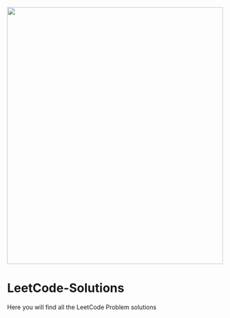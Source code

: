 <img src="https://cdn.cdo.mit.edu/wp-content/uploads/sites/67/2021/01/0_zuhXdNAIUoxEem4-.png" style="height: 600px; width: 100%">

# LeetCode-Solutions

Here you will find all the LeetCode Problem solutions
